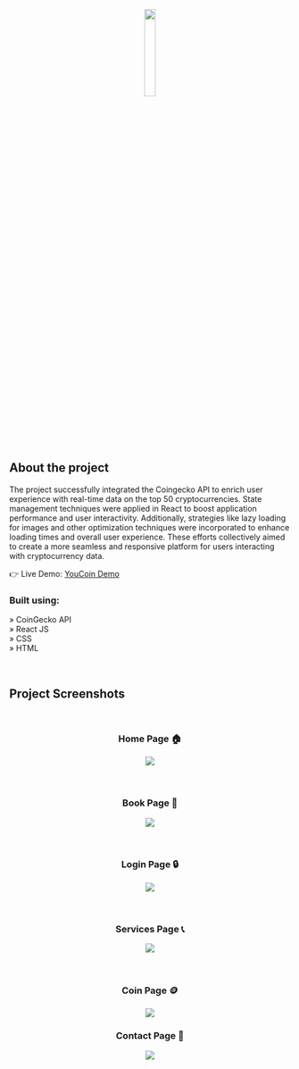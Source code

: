<div align='center'><img style="width:20%" src='https://cdn.discordapp.com/attachments/1187219037537714220/1200704731274809344/logo.png?ex=65c7266b&is=65b4b16b&hm=efa50a707707e30eea3cdfca0ec3fe6eef546ca0d099a63468b6c642d5a76129&'/></div>

<h2>About the project</h2>

<p>The project successfully integrated the Coingecko API to enrich user experience with real-time data on the top 50 cryptocurrencies. State management techniques were applied in React to boost application performance and user interactivity. Additionally, strategies like lazy loading for images and other optimization techniques were incorporated to enhance loading times and overall user experience. These efforts collectively aimed to create a more seamless and responsive platform for users interacting with cryptocurrency data.

</p>

👉 Live Demo: <a href='https://youcoin.vercel.app'>YouCoin Demo</a>

<h3>Built using:</h3>

» CoinGecko API <br>
» React JS <br>
» CSS <br>
» HTML<br>

<br>

<h2>Project Screenshots</h2>
<br>
<h3 align='center'>Home Page 🏠</h3>

<div align='center'>
  <img src='home.png'/>
</div>
<br><br>
<h3 align='center'>Book Page 📖</h3>
<div align='center'>
  <img src='book.png'/>
</div>
<br><br>
<h3 align='center'>Login Page 🔒</h3>
<div align='center'>
  <img src='login.png'/>
</div>
<br><br>
<h3 align='center'> Services Page 📞</h3>

<div align='center'>
  <img src='service.png'/>
</div>
<br><br>
<h3 align='center'> Coin Page 🪙</h3>

<div align='center'>
  <img src='coin.png'/>
</div>
<h3 align='center'> Contact Page 📱</h3>

<div align='center'>
  <img src='contact.png'/>
</div>
<br><br>